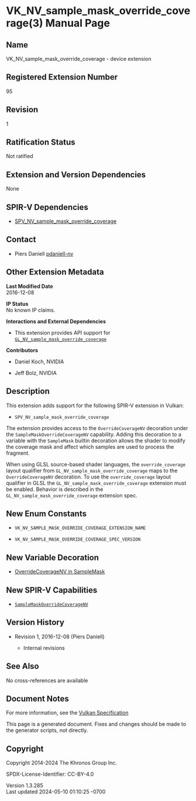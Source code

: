 # VK_NV_sample_mask_override_coverage(3) Manual Page

## Name

VK_NV_sample_mask_override_coverage - device extension



## <a href="#_registered_extension_number" class="anchor"></a>Registered Extension Number

95

## <a href="#_revision" class="anchor"></a>Revision

1

## <a href="#_ratification_status" class="anchor"></a>Ratification Status

Not ratified

## <a href="#_extension_and_version_dependencies" class="anchor"></a>Extension and Version Dependencies

None

## <a href="#_spir_v_dependencies" class="anchor"></a>SPIR-V Dependencies

- [SPV_NV_sample_mask_override_coverage](https://htmlpreview.github.io/?https://github.com/KhronosGroup/SPIRV-Registry/blob/main/extensions/NV/SPV_NV_sample_mask_override_coverage.html)

## <a href="#_contact" class="anchor"></a>Contact

- Piers Daniell <a
  href="https://github.com/KhronosGroup/Vulkan-Docs/issues/new?body=%5BVK_NV_sample_mask_override_coverage%5D%20@pdaniell-nv%0A*Here%20describe%20the%20issue%20or%20question%20you%20have%20about%20the%20VK_NV_sample_mask_override_coverage%20extension*"
  target="_blank" rel="nofollow noopener"><em></em>pdaniell-nv</a>

## <a href="#_other_extension_metadata" class="anchor"></a>Other Extension Metadata

**Last Modified Date**  
2016-12-08

**IP Status**  
No known IP claims.

**Interactions and External Dependencies**  
- This extension provides API support for
  [`GL_NV_sample_mask_override_coverage`](https://registry.khronos.org/OpenGL/extensions/NV/NV_sample_mask_override_coverage.txt)

**Contributors**  
- Daniel Koch, NVIDIA

- Jeff Bolz, NVIDIA

## <a href="#_description" class="anchor"></a>Description

This extension adds support for the following SPIR-V extension in
Vulkan:

- `SPV_NV_sample_mask_override_coverage`

The extension provides access to the `OverrideCoverageNV` decoration
under the `SampleMaskOverrideCoverageNV` capability. Adding this
decoration to a variable with the `SampleMask` builtin decoration allows
the shader to modify the coverage mask and affect which samples are used
to process the fragment.

When using GLSL source-based shader languages, the `override_coverage`
layout qualifier from `GL_NV_sample_mask_override_coverage` maps to the
`OverrideCoverageNV` decoration. To use the `override_coverage` layout
qualifier in GLSL the `GL_NV_sample_mask_override_coverage` extension
must be enabled. Behavior is described in the
`GL_NV_sample_mask_override_coverage` extension spec.

## <a href="#_new_enum_constants" class="anchor"></a>New Enum Constants

- `VK_NV_SAMPLE_MASK_OVERRIDE_COVERAGE_EXTENSION_NAME`

- `VK_NV_SAMPLE_MASK_OVERRIDE_COVERAGE_SPEC_VERSION`

## <a href="#_new_variable_decoration" class="anchor"></a>New Variable Decoration

- <a
  href="https://registry.khronos.org/vulkan/specs/1.3-extensions/html/vkspec.html#interfaces-builtin-variables-samplemask"
  target="_blank" rel="noopener">OverrideCoverageNV in SampleMask</a>

## <a href="#_new_spir_v_capabilities" class="anchor"></a>New SPIR-V Capabilities

- <a
  href="https://registry.khronos.org/vulkan/specs/1.3-extensions/html/vkspec.html#spirvenv-capabilities-table-SampleMaskOverrideCoverageNV"
  target="_blank"
  rel="noopener"><code>SampleMaskOverrideCoverageNV</code></a>

## <a href="#_version_history" class="anchor"></a>Version History

- Revision 1, 2016-12-08 (Piers Daniell)

  - Internal revisions

## <a href="#_see_also" class="anchor"></a>See Also

No cross-references are available

## <a href="#_document_notes" class="anchor"></a>Document Notes

For more information, see the <a
href="https://registry.khronos.org/vulkan/specs/1.3-extensions/html/vkspec.html#VK_NV_sample_mask_override_coverage"
target="_blank" rel="noopener">Vulkan Specification</a>

This page is a generated document. Fixes and changes should be made to
the generator scripts, not directly.

## <a href="#_copyright" class="anchor"></a>Copyright

Copyright 2014-2024 The Khronos Group Inc.

SPDX-License-Identifier: CC-BY-4.0

Version 1.3.285  
Last updated 2024-05-10 01:10:25 -0700

